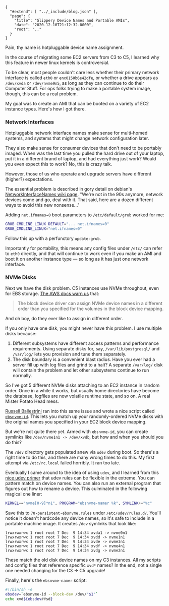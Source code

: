 
    {
      "#extend": [ "../_include/blog.json" ],
      "page": {
        "title": "Slippery Device Names and Portable AMIs",
        "date": "2020-12-10T21:12:32-0000",
        "root": ".."
      }
    }

Pain, thy name is hotpluggable device name assignment.

In the course of migrating some EC2 servers from C3 to C5, I learned why this feature in newer linux kernels is controversial.

To be clear, most people couldn't care less whether their primary network interface is called `eth0` or `enx0150b6e42dfe`, or whether a drive appears as `/dev/xvda` or `/dev/nvme9n5`, as long as they can continue to do their Computer Stuff. For ops folks trying to make a portable system image, though, this can be a real problem.

My goal was to create an AMI that can be booted on a variety of EC2 instance types. Here's how I got there.

### Network Interfaces

Hotpluggable network interface names make sense for multi-homed systems, and systems that might change network configuration later.

They also make sense for consumer devices that don't need to be portably imaged. When was the last time you pulled the hard drive out of your laptop, put it in a different brand of laptop, and had everything just work? Would you even expect this to work? No, this is crazy talk.

However, those of us who operate and upgrade servers have different (higher?) expectations.

The essential problem is described in gory detail on debian's [NetworkInterfaceNames wiki page](https://wiki.debian.org/NetworkInterfaceNames). "We're not in the 90s anymore, network devices come and go, deal with it. That said, here are a dozen different ways to avoid this new nonsense..."

Adding `net.ifnames=0` boot parameters to `/etc/default/grub` worked for me:

```sh
GRUB_CMDLINE_LINUX_DEFAULT="... net.ifnames=0"
GRUB_CMDLINE_LINUX="net.ifnames=0"
```

Follow this up with a perfunctory `update-grub`.

Importantly for portability, this means any config files under `/etc/` can refer to `eth0` directly, and that will continue to work even if you make an AMI and boot it on another instance type — so long as it has just one network interface.

### NVMe Disks

Next we have the disk problem. C5 instances use NVMe throughout, even for EBS storage. [The AWS docs warn us](https://docs.aws.amazon.com/AWSEC2/latest/UserGuide/nvme-ebs-volumes.html) that:

> The block device driver can assign NVMe device names in a different order than you specified for the volumes in the block device mapping.

And oh boy, do they ever like to assign in different order.

If you only have one disk, you might never have this problem. I use multiple disks because:

1. Different subsystems have different access patterns and performance requirements. Using separate disks for, say, `/var/lib/postgresql/` and `/var/log/` lets you provision and tune them separately.
2. The disk boundary is a convenient blast radius. Have you ever had a server fill up with log files and grind to a halt? A separate `/var/log/` disk will contain the problem and let other subsystems continue to run normally.

So I've got 5 different NVMe disks attaching to an EC2 instance in random order. Once in a while it works, but usually home directories have become the database, logfiles are now volatile runtime state, and so on. A real Mister Potato Head mess.

[Russell Ballestrini](https://russell.ballestrini.net/contact/) ran into this same issue and wrote a nice script called [`ebsnvme-id`](https://russell.ballestrini.net/aws-nvme-to-block-mapping/). This lets you match up your randomly-ordered NVMe disks with the original names you specified in your EC2 block device mapping.

But we're not quite there yet. Armed with `ebsnvme-id`, you can create symlinks like `/dev/nvme1n1 -> /dev/xvdb`, but how and when you should you do this?

The `/dev` directory gets populated anew via `udev` during boot. So there's a right time to do this, and there are many wrong times to do this. My first attempt via `/etc/rc.local` failed horribly. It ran too late.

Eventually I came around to the idea of using `udev`, and I learned from this [nice udev primer](http://www.reactivated.net/writing_udev_rules.html) that udev rules can be flexible in the extreme. You can pattern match on device names. You can also run an external program that figures out how to rename a device. This culminated in the following magical one liner:

```sh
KERNEL=="nvme[0-9]*n1", PROGRAM="ebsnvme-namer %k", SYMLINK+="%c"
```

Save this to `70-persistent-ebsnvme.rules` under `/etc/udev/rules.d/`. You'll notice it doesn't hardcode any device names, so it's safe to include in a portable machine image. It creates `/dev` symlinks that look like:

```text
lrwxrwxrwx 1 root root 7 Dec  9 14:34 xvda1 -> nvme0n1
lrwxrwxrwx 1 root root 7 Dec  9 14:34 xvdd -> nvme1n1
lrwxrwxrwx 1 root root 7 Dec  9 14:34 xvde -> nvme3n1
lrwxrwxrwx 1 root root 7 Dec  9 14:34 xvdf -> nvme4n1
lrwxrwxrwx 1 root root 7 Dec  9 14:34 xvdg -> nvme2n1
```

These match the old disk device names on my C3 instances. All my scripts and config files that reference specific `xvd*` names? In the end, not a single one needed changing for the C3 -> C5 upgrade!

Finally, here's the `ebsnvme-namer` script:

```sh
#!/bin/sh -e
ebsdev=`ebsnvme-id --block-dev /dev/"$1"`
echo xvd${ebsdev##sd}
```
